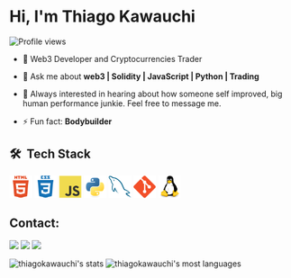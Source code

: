 
<h1 align="left">Hi, I'm Thiago Kawauchi</h1>
<p align="left"> <img src="https://komarev.com/ghpvc/?username=thiagokawauchi&color=yellow" alt="Profile views" /> </p>

- 🔭 Web3 Developer and Cryptocurrencies Trader

- 💬 Ask me about **web3 | Solidity | JavaScript | Python | Trading**

- 🚀 Always interested in hearing about how someone self improved, big human performance junkie. Feel free to message me.

- ⚡ Fun fact: **Bodybuilder**

## 🛠 &nbsp;Tech Stack

<img src="https://raw.githubusercontent.com/devicons/devicon/1119b9f84c0290e0f0b38982099a2bd027a48bf1/icons/html5/html5-plain-wordmark.svg"  width="40" height="40" /> <img src="https://raw.githubusercontent.com/devicons/devicon/1119b9f84c0290e0f0b38982099a2bd027a48bf1/icons/css3/css3-plain-wordmark.svg"  width="40" height="40" /> <img src="https://raw.githubusercontent.com/devicons/devicon/1119b9f84c0290e0f0b38982099a2bd027a48bf1/icons/javascript/javascript-original.svg"  width="40" height="40" /> <img src="https://raw.githubusercontent.com/devicons/devicon/1119b9f84c0290e0f0b38982099a2bd027a48bf1/icons/python/python-original.svg"  width="40" height="40" /> <img src="https://raw.githubusercontent.com/devicons/devicon/1119b9f84c0290e0f0b38982099a2bd027a48bf1/icons/mysql/mysql-original.svg"  width="40" height="40" /> <img src="https://raw.githubusercontent.com/devicons/devicon/1119b9f84c0290e0f0b38982099a2bd027a48bf1/icons/git/git-original.svg"  width="40" height="40" /> <img src="https://raw.githubusercontent.com/devicons/devicon/1119b9f84c0290e0f0b38982099a2bd027a48bf1/icons/linux/linux-original.svg"  width="40" height="40" />

## Contact:
<a href="https://www.linkedin.com/in/thiago-kawauchi" target="_blank"><img src="https://img.shields.io/badge/-LinkedIn-%230077B5?style=for-the-badge&logo=linkedin&logoColor=white" target="_blank"></a>
<a href = "mailto:thiago.kawauchi@gmail.com"><img src="https://img.shields.io/badge/Gmail-D14836?style=for-the-badge&logo=gmail&logoColor=white" target="_blank"></a>
<a href="https://instagram.com/thiago.kawauchi" target="_blank"><img src="https://img.shields.io/badge/-Instagram-%23E4405F?style=for-the-badge&logo=instagram&logoColor=white" target="_blank"></a>

<p align="left">
<img width="530em" src="https://github-readme-stats.vercel.app/api?username=thiagokawauchi&show_icons=true&theme=vision-friendly-dark" alt="thiagokawauchi's stats"/>
<img width="530em" src="https://github-readme-stats.vercel.app/api/top-langs/?username=thiagokawauchi&layout=compact&theme=vision-friendly-dark" alt="thiagokawauchi's most languages"/>
</p>
